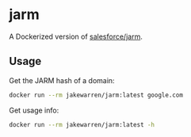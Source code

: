 # jarm

A Dockerized version of [salesforce/jarm](https://github.com/salesforce/jarm). 

## Usage
Get the JARM hash of a domain:
```sh
docker run --rm jakewarren/jarm:latest google.com
```  

Get usage info:
```sh
docker run --rm jakewarren/jarm:latest -h
```

